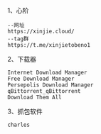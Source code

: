 1、心阶

```
--网址
https://xinjie.cloud/
--tag群
https://t.me/xinjietobeno1
```



  2、下载器

```
Internet Download Manager 
Free Download Manager 
Persepolis Download Manager
qBittorrent_qBittorrent
Download Them All 
```

3、抓包软件

```
charles
```

